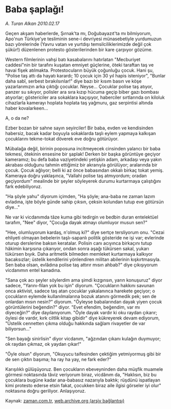 # Baba şaplağı!

*A. Turan Alkan 2010.02.17*

<tr><td class="metin" colspan="2" style="padding-top: 20px; padding-left: 5px; ">Geçen akşam haberlerde, Şırnak'ta mı, Doğubayazıt'ta mı bilmiyorum, Apo'nun Türkiye'ye tesliminin sene-i devriyesi münasebetiyle yurdumuzun bazı yörelerinde (Yavru vatan ve yurtdışı temsilciliklerimizde değil çok şükür!) düzenlenen protesto gösterilerinden bir kare çarpıyor gözüme.</td></tr><tr><td class="metin" colspan="2" style="padding-top: 20px; padding-left: 5px; "><p>Western filmlerinin vahşi batı kasabalarını hatırlatan "Mecburiyet caddesi"nin bir tarafını kuşatan emniyet güçlerine, öteki taraftan taş ve havai fişek atılmakta. Protestocuların büyük çoğunluğu çocuk. Hani şu, "Polise taş attı da hayatı karardı; 10 çocuk için 30 yıl hapis isteniyor", "Bunlar daha sabî, serbest bırakılsınlar!" diye bazı bir kısım basın ve köşe yazarlarımızın arka çıktığı çocuklar. Neyse... Çocuklar polise taş atıyor, panzer su sıkıyor, polisler ara sıra kızıp hücuma geçip biber gazı bombası atıyorlar; göstericiler ara sokaklara kaçışıyor, haberciler sırtlarında on kiloluk cihazlarla kamerayı hoplata hoplata taş yağmuru, gaz serpintisi altında haber kovalarkeen...
<p> A, o da ne?
<p> Ezber bozan bir sahne sayın seyirciler! Bir baba, evden ve kendisinden habersiz, bacak kadar boyuyla sokaklarda taşlı eylem yapmaya kalkışan çocuklarını tekme-tokat döverek eve doğru götürüyor.
<p> Mübalağa değil, birinin poposuna incitmeyecek cinsinden yalancı bir baba tekmesi, ötekinin ensesine bir şaplak! Derken bir başka görüntüye geçiyor kameramız; bu defa baba vaziyetindeki yetişkin adam, arkadaşı veya yakın akrabası olduğunu tahmin ettiğimiz bir akranıyla görülüyor; aralarında bir çocuk. Çocuk ağlıyor; belli ki az önce babasından okkalı birkaç tokat yemiş. Kameraya doğru yaklaşınca, "Vallahi polise taş atmıyordum; oradan geçiyordum" mealinde bir şeyler söyleyerek durumu kurtarmaya çalıştığını fark edebiliyoruz.
<p> "Ha şöyle yahu" diyorum içimden, "Ha şöyle; ana-baba ne zaman lazım evladına, işte böyle günde sahip çıksın, çeksin kolundan tutup eve götürsün diye..."
<p> Ne var ki vicdanımda tâze kuma gibi tedirgin ve bedbin duran entelektüel tarafım, "Nee" diyor, "Çocuğa dayak atmayı olumluyor musun sen?"
<p> "Hee, olumluyorum kardaş, n'olmuş ki?" diye sertçe tersliyorum onu. "Cezai ehliyeti olmayan bebelerin taşlı-sapanlı politik gösteride ne işi var; evlerinde oturup derslerine baksın keratalar. Polisin canı acıyınca birkaçını tutup hâkimin karşısına çıkarıyor, ondan sonra aşağı tükürsen sakal, yukarı tükürsen bıyık. Daha aritmetik bilmeden memleket kurtarmaya kalkıyor bacaksızlar; üstelik kendilerini yönlendiren militan abilerinin kışkırtmasıyla. Sen baba olsan, evlâdına polise taş attırır mısın ahbab?" diye çıkışıyorum vicdanımın entel kanadına.
<p> "Sana çok acı şeyler söylerdim ama şimdi kızgınsın, yarın konuşuruz" diyor sadece, "Yarını-filan yok bu işin" diyorum. "Çocukların hakkını savunan onca aktivist, sadece taş atan çocuklar yakalanınca harekete geçiyor; o çocukların eylemde kullanılmalarına bozuk atanını görmedik pek; sen de onlardan mısın nesin?" diyorum. "Öyleyse babalarından dayak yiyen çocuk görüntülerini beğendin?" diyor. "Evet efendim, beğendim, var mı diyeceğin?" diye dayılanıyorum. "Öyle dayak vardır ki oku raydan çıkarır; öylesi de vardır, kırk ciltlik kitap gibidir" diye kükreyerek devam ediyorum, "Üstelik cennetten çıkma olduğu hakkında sağlam rivayetler de var biliyorsun..."
<p> "Sen bayağı sinirlisin" diyor vicdanım, "ağzından çıkanı kulağın duymuyor; ok raydan çıkmaz, ok yaydan çıkar!"
<p> "Öyle olsun" diyorum, "Okuyucu taifesinden çektiğim yetmiyormuş gibi bir de sen çıktın başıma; ha ray ha yay, ne fark eder?"
<p> Karışılıklı gülüşüyoruz. Ben çocukların ebeveyninden daha müşfik muamele görmesi noktasında tâviz veriyorum biraz, vicdânım da, "Haklısın, biz bu çocuklara bugüne kadar ana-babasız nazarıyla baktık; rüşdünü ispatlayan kimi protesto ederse etsin fakat, çocukken biraz aile ilgisi görseler iyi olur" noktasına doğru geriliyor. Anlaşıyoruz. <br/></p></p></p></p></p></p></p></p></p></p></p></td></tr>

Kaynak: [zaman.com.tr](http://zaman.com.tr/yazar.do?yazino=952443), [web.archive.org (arşiv bağlantısı)](http://web.archive.org/web/20100220172628/http://zaman.com.tr:80/yazar.do?yazino=952443)
